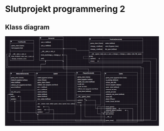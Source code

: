 # Slutprojekt programmering 2
## Klass diagram
![klassdiagram](/orelevanta-bilder/klassdiagram.png)
